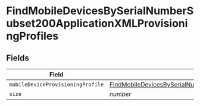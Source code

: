 # FindMobileDevicesBySerialNumberSubset200ApplicationXMLProvisioningProfiles


## Fields

| Field                                                                                                                                                                                                                                             | Type                                                                                                                                                                                                                                              | Required                                                                                                                                                                                                                                          | Description                                                                                                                                                                                                                                       | Example                                                                                                                                                                                                                                           |
| ------------------------------------------------------------------------------------------------------------------------------------------------------------------------------------------------------------------------------------------------- | ------------------------------------------------------------------------------------------------------------------------------------------------------------------------------------------------------------------------------------------------- | ------------------------------------------------------------------------------------------------------------------------------------------------------------------------------------------------------------------------------------------------- | ------------------------------------------------------------------------------------------------------------------------------------------------------------------------------------------------------------------------------------------------- | ------------------------------------------------------------------------------------------------------------------------------------------------------------------------------------------------------------------------------------------------- |
| `mobileDeviceProvisioningProfile`                                                                                                                                                                                                                 | [FindMobileDevicesBySerialNumberSubset200ApplicationXMLProvisioningProfilesMobileDeviceProvisioningProfile](../../models/operations/findmobiledevicesbyserialnumbersubset200applicationxmlprovisioningprofilesmobiledeviceprovisioningprofile.md) | :heavy_minus_sign:                                                                                                                                                                                                                                | N/A                                                                                                                                                                                                                                               |                                                                                                                                                                                                                                                   |
| `size`                                                                                                                                                                                                                                            | *number*                                                                                                                                                                                                                                          | :heavy_minus_sign:                                                                                                                                                                                                                                | N/A                                                                                                                                                                                                                                               | 1                                                                                                                                                                                                                                                 |